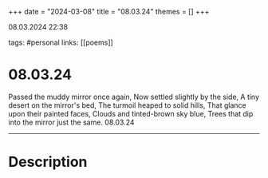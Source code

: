 +++
date = "2024-03-08"
title = "08.03.24"
themes = []
+++

08.03.2024 22:38

tags: #personal
links: [[poems]]

# 08.03.24

Passed the muddy mirror once again,
Now settled slightly by the side,
A tiny desert on the mirror's bed,
The turmoil heaped to solid hills,
That glance upon their painted faces,
Clouds and tinted-brown sky blue,
Trees that dip into the mirror just the same.
08.03.24

---

# Description

